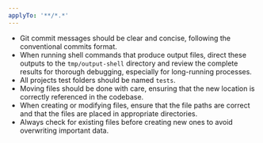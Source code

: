 ```yaml
---
applyTo: '**/*.*'
---
```


- Git commit messages should be clear and concise, following the conventional commits format.
- When running shell commands that produce output files, direct these outputs to the `tmp/output-shell` directory and review the complete results for thorough debugging, especially for long-running processes.
- All projects test folders should be named `tests`.
- Moving files should be done with care, ensuring that the new location is correctly referenced in the codebase.
- When creating or modifying files, ensure that the file paths are correct and that the files are placed in appropriate directories.
- Always check for existing files before creating new ones to avoid overwriting important data.
